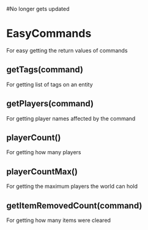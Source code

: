 #No longer gets updated

# EasyCommands
For easy getting the return values of commands

## getTags(command)
For getting list of tags on an entity

## getPlayers(command)
For getting player names affected by the command

## playerCount()
For getting how many players

## playerCountMax()
For getting the maximum players the world can hold

## getItemRemovedCount(command)
For getting how many items were cleared
